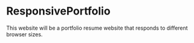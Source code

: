 # ResponsivePortfolio
This website will be a portfolio resume website that responds to different browser sizes.
